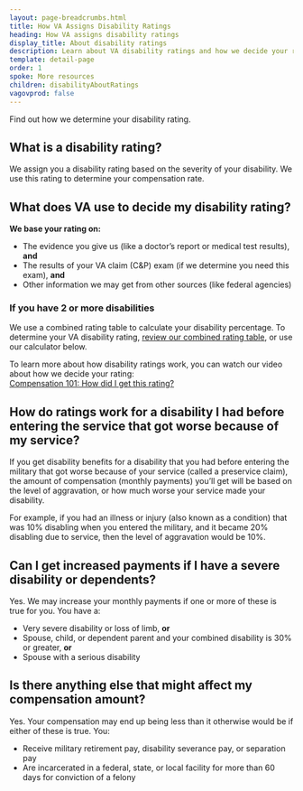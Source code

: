 ```yaml
---
layout: page-breadcrumbs.html
title: How VA Assigns Disability Ratings
heading: How VA assigns disability ratings
display_title: About disability ratings
description: Learn about VA disability ratings and how we decide your rating. Plus, get a link to the VA disability rating chart, called the combined ratings table, which shows how we calculate disability rating percentages for Veterans with more than one service-connected condition.
template: detail-page
order: 1
spoke: More resources
children: disabilityAboutRatings
vagovprod: false
---
```

<div class="va-introtext">

Find out how we determine your disability rating.

</div>

## What is a disability rating?

We assign you a disability rating based on the severity of your disability. We use this rating to determine your compensation rate.


## What does VA use to decide my disability rating?

**We base your rating on:**

- The evidence you give us (like a doctor’s report or medical test results), **and**
- The results of your VA claim (C&P) exam (if we determine you need this exam), **and**
- Other information we may get from other sources (like federal agencies)

### If you have 2 or more disabilities
We use a combined rating table to calculate your disability percentage. To determine your VA disability rating, [review our combined rating table](https://www.benefits.va.gov/COMPENSATION/rates-index.asp#combinedRatingsTable1), or use our calculator below.

<div data-widget-type="disability-rating-calculator"></div>

To learn more about how disability ratings work, you can watch our video about how we decide your rating: <br>
[Compensation 101: How did I get this rating?](https://www.youtube.com/watch?v=oM7oYzL2DCg)

## How do ratings work for a disability I had before entering the service that got worse because of my service?

If you get disability benefits for a disability that you had before entering the military that got worse because of your service (called a preservice claim), the amount of compensation (monthly payments) you’ll get will be based on the level of aggravation, or how much worse your service made your disability.

For example, if you had an illness or injury (also known as a condition) that was 10% disabling when you entered the military, and it became 20% disabling due to service, then the level of aggravation would be 10%.

## Can I get increased payments if I have a severe disability or dependents?

Yes. We may increase your monthly payments if one or more of these is true for you. You have a:

- Very severe disability or loss of limb, **or**
- Spouse, child, or dependent parent and your combined disability is 30% or greater, **or**
- Spouse with a serious disability

## Is there anything else that might affect my compensation amount?

Yes. Your compensation may end up being less than it otherwise would be if either of these is true. You:

- Receive military retirement pay, disability severance pay, or separation pay
- Are incarcerated in a federal, state, or local facility for more than 60 days for conviction of a felony

